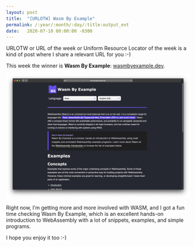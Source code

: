 ```yaml
---
layout: post
title:  "[URLOTW] Wasm By Example"
permalink: /:year/:month/:day/:title:output_ext
date:   2020-07-10 00:00:00 -0300
---
```


<span class="bg-highlight">URLOTW</span> or URL of the week or Uniform Resource Locator of the week is a kind of post where I share a relevant URL for you :-)

This week the winner is **Wasm By Example**:
[wasmbyexample.dev](https://wasmbyexample.dev).

[![Wasm By Example website](/assets/wasm-by-example.png "Wasm By Example website")](/assets/wasm-by-example.png)

Right now, I’m getting more and more involved with WASM, and I got a fun time checking Wasm By Example, which is an excellent hands-on introduction to WebAssembly with a lot of snippets, examples, and simple programs.

I hope you enjoy it too :-)
